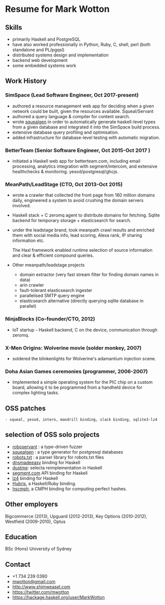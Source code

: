 # Resume for Mark Wotton

## Skills

  - primarily Haskell and PostgreSQL
  - have also worked professionally in Python, Ruby, C, shell, perl (both standalone and PL/pgqsl)
  - distributed systems design and implementation
  - backend web development
  - some embedded systems work

## Work History

### SimSpace (Lead Software Engineer, Oct 2017-present)

  - authored a resource management web app for deciding when a given network
	could be built, given the resources available. Squeal/Servant
  - authored a query language & compiler for content search.
  - wrote [squealgen](https://github.com/mwotton/squealgen) in order to automatically
	generate haskell-level types from a given database and integrated it into
	the SimSpace build process.
  - extensive database query profiling and optimisation.
  - added infrastructure for database-level testing with automatic migration.

### BetterTeam (Senior Software Engineer, Oct 2015-Oct 2017 )

  - initiated a Haskell web app for betterteam.com, including email
    processing, analytics integration with segment/intercom, and
    extensive healthchecks & monitoring. yesod/postgresql/ghcjs.

### MeanPath/LeadStage (CTO, Oct 2013-Oct 2015)

  - wrote a crawler that collected the front page from 160
    million domains daily, engineered a system to avoid
    crushing the domain servers involved.

  - Haskell stack + C zeromq agent to
    distribute domains for fetching. Sqlite backend for temporary
    storage + elasticsearch for search.

  - under the leadstage brand, took meanpath crawl results and
    enriched them with social media info, lead
    scoring, Alexa rank, IP sharing information etc.

    The Haxl framework enabled runtime selection of source
    information and clear & efficient compound queries.

  - Other meanpath/leadstage projects
    - domain extractor (very fast stream filter for finding domain
      names in data)
    - arin crawler
    - fault-tolerant elasticsearch ingester
    - parallelised SMTP query engine
    - elasticsearch alternative (directly querying sqlite database in
      parallel)

### NinjaBlocks (Co-founder/CTO, 2012)
  - IoT startup - Haskell backend, C on the device, communication
    through zeromq.

### X-Men Origins: Wolverine movie (solder monkey, 2007)
  - soldered the blinkenlights for Wolverine's adamantium injection scene.

### Doha Asian Games ceremonies (programmer, 2006-2007)
  - Implemented a simple operating system for the PIC chip on a custom
board, allowing it to be programmed from a handheld device for complex
lighting tasks.


## OSS patches
    - squeal, yesod, intero, mandrill binding, slack binding, sqlite3-lz4

## selection of OSS solo projects

- [roboservant](https://github.com/mwotton/roboservant) : a type-driven fuzzer
- [squealgen](https://github.com/mwotton/squealgen) : a type generator for postgresql databases
- [robots.txt](https://github.com/meanpath/robots) : a parser library for robots.txt files
- [dnsmadeeasy](https://github.com/mwotton/dnsmadeeasy) binding for Haskell
- [dustme](https://github.com/mwotton/dustme): selecta reimplementation in Haskell
- [segment.com](https://github.com/mwotton/segment-api) API binding for Haskell
- [lz4](https://github.com/mwotton/lz4hs) binding for Haskell
- [Hubris](https://github.com/mwotton/Hubris), a Haskell/Ruby binding.
- [hscmph](https://github.com/mwotton/hscmph), a CMPH binding for computing perfect hashes.

## Other employers

  Bigcommerce (2013), Upguard (2012-2013), Key Options (2010-2012), Westfield (2009-2010), Optus

## Education

  BSc (Hons) University of Sydney

## Contact

   - +1 734 239 0390
   - mwotton@gmail.com
   - http://www.shimweasel.com
   - https://twitter.com/mwotton
   - https://hackage.haskell.org/user/MarkWotton
